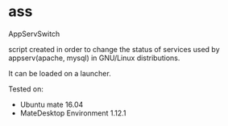 # ass
AppServSwitch

script created in order to change the status of services used by appserv(apache, mysql) in GNU/Linux distributions.

It can be loaded on a launcher.

Tested on:
 * Ubuntu mate 16.04
 * MateDesktop Environment 1.12.1
